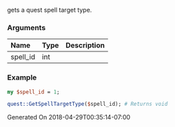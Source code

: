 gets a quest spell target type.
### Arguments
**Name**|**Type**|**Description**
:---|:---|:---
spell_id|int|

### Example

```perl
my $spell_id = 1;

quest::GetSpellTargetType($spell_id); # Returns void
```


Generated On 2018-04-29T00:35:14-07:00